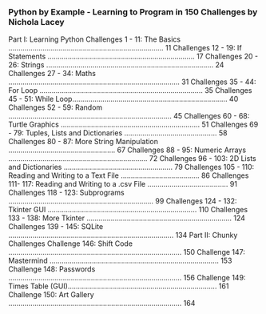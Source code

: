 ### Python by Example - Learning to Program in 150 Challenges by Nichola Lacey

Part I: Learning Python
Challenges 1 - 11: The Basics ............................................................................. 11
Challenges 12 - 19: If Statements ......................................................................... 17
Challenges 20 - 26: Strings ................................................................................... 24
Challenges 27 - 34: Maths ..................................................................................... 31
Challenges 35 - 44: For Loop ................................................................................. 35
Challenges 45 - 51: While Loop............................................................................. 40
Challenges 52 - 59: Random ................................................................................. 45
Challenges 60 - 68: Turtle Graphics ..................................................................... 51
Challenges 69 - 79: Tuples, Lists and Dictionaries .............................................. 58
Challenges 80 - 87: More String Manipulation ..................................................... 67
Challenges 88 - 95: Numeric Arrays ..................................................................... 72
Challenges 96 - 103: 2D Lists and Dictionaries ...................................................... 79
Challenges 105 - 110: Reading and Writing to a Text File ....................................... 86
Challenges 111- 117: Reading and Writing to a .csv File ........................................ 91
Challenges 118 - 123: Subprograms ........................................................................ 99
Challenges 124 - 132: Tkinter GUI .......................................................................... 110
Challenges 133 - 138: More Tkinter ........................................................................ 124
Challenges 139 - 145: SQLite .................................................................................. 134
Part II: Chunky Challenges
Challenge 146: Shift Code ...................................................................................... 150
Challenge 147: Mastermind .................................................................................... 153
Challenge 148: Passwords ...................................................................................... 156
Challenge 149: Times Table (GUI).......................................................................... 161
Challenge 150: Art Gallery ...................................................................................... 164